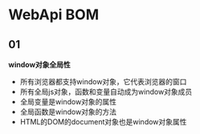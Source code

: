 # WebApi  BOM


## 01

**window对象全局性**
- 所有浏览器都支持window对象，它代表浏览器的窗口
- 所有全局js对象，函数和变量自动成为window对象成员
- 全局变量是window对象的属性
- 全局函数是window对象的方法
- HTML的DOM的document对象也是window对象属性